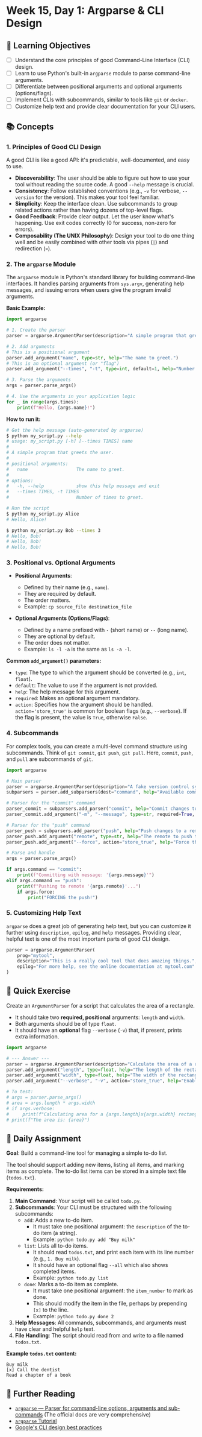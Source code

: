 # Week 15, Day 1: Argparse & CLI Design

## 🎯 Learning Objectives

- [ ] Understand the core principles of good Command-Line Interface (CLI) design.
- [ ] Learn to use Python's built-in `argparse` module to parse command-line arguments.
- [ ] Differentiate between positional arguments and optional arguments (options/flags).
- [ ] Implement CLIs with subcommands, similar to tools like `git` or `docker`.
- [ ] Customize help text and provide clear documentation for your CLI users.

## 📚 Concepts

### 1. Principles of Good CLI Design

A good CLI is like a good API: it's predictable, well-documented, and easy to use.

- **Discoverability**: The user should be able to figure out how to use your tool without reading the source code. A good `--help` message is crucial.
- **Consistency**: Follow established conventions (e.g., `-v` for verbose, `--version` for the version). This makes your tool feel familiar.
- **Simplicity**: Keep the interface clean. Use subcommands to group related actions rather than having dozens of top-level flags.
- **Good Feedback**: Provide clear output. Let the user know what's happening. Use exit codes correctly (0 for success, non-zero for errors).
- **Composability (The UNIX Philosophy)**: Design your tool to do one thing well and be easily combined with other tools via pipes (`|`) and redirection (`>`).

### 2. The `argparse` Module

The `argparse` module is Python's standard library for building command-line interfaces. It handles parsing arguments from `sys.argv`, generating help messages, and issuing errors when users give the program invalid arguments.

**Basic Example:**

```python
import argparse

# 1. Create the parser
parser = argparse.ArgumentParser(description="A simple program that greets the user.")

# 2. Add arguments
# This is a positional argument
parser.add_argument("name", type=str, help="The name to greet.")
# This is an optional argument (or "flag")
parser.add_argument("--times", "-t", type=int, default=1, help="Number of times to greet.")

# 3. Parse the arguments
args = parser.parse_args()

# 4. Use the arguments in your application logic
for _ in range(args.times):
    print(f"Hello, {args.name}!")
```

**How to run it:**

```bash
# Get the help message (auto-generated by argparse)
$ python my_script.py --help
# usage: my_script.py [-h] [--times TIMES] name
#
# A simple program that greets the user.
#
# positional arguments:
#   name                  The name to greet.
#
# options:
#   -h, --help            show this help message and exit
#   --times TIMES, -t TIMES
#                         Number of times to greet.

# Run the script
$ python my_script.py Alice
# Hello, Alice!

$ python my_script.py Bob --times 3
# Hello, Bob!
# Hello, Bob!
# Hello, Bob!
```

### 3. Positional vs. Optional Arguments

- **Positional Arguments**:

  - Defined by their name (e.g., `name`).
  - They are required by default.
  - The order matters.
  - Example: `cp source_file destination_file`

- **Optional Arguments (Options/Flags)**:
  - Defined by a name prefixed with `-` (short name) or `--` (long name).
  - They are optional by default.
  - The order does not matter.
  - Example: `ls -l -a` is the same as `ls -a -l`.

**Common `add_argument()` parameters:**

- `type`: The type to which the argument should be converted (e.g., `int`, `float`).
- `default`: The value to use if the argument is not provided.
- `help`: The help message for this argument.
- `required`: Makes an optional argument mandatory.
- `action`: Specifies how the argument should be handled. `action='store_true'` is common for boolean flags (e.g., `--verbose`). If the flag is present, the value is `True`, otherwise `False`.

### 4. Subcommands

For complex tools, you can create a multi-level command structure using subcommands. Think of `git commit`, `git push`, `git pull`. Here, `commit`, `push`, and `pull` are subcommands of `git`.

```python
import argparse

# Main parser
parser = argparse.ArgumentParser(description="A fake version control system.")
subparsers = parser.add_subparsers(dest="command", help="Available commands", required=True)

# Parser for the "commit" command
parser_commit = subparsers.add_parser("commit", help="Commit changes to the repository.")
parser_commit.add_argument("-m", "--message", type=str, required=True, help="Commit message.")

# Parser for the "push" command
parser_push = subparsers.add_parser("push", help="Push changes to a remote.")
parser_push.add_argument("remote", type=str, help="The remote to push to.")
parser_push.add_argument("--force", action="store_true", help="Force the push.")

# Parse and handle
args = parser.parse_args()

if args.command == "commit":
    print(f"Committing with message: '{args.message}'")
elif args.command == "push":
    print(f"Pushing to remote '{args.remote}'...")
    if args.force:
        print("FORCING the push!")
```

### 5. Customizing Help Text

`argparse` does a great job of generating help text, but you can customize it further using `description`, `epilog`, and `help` messages. Providing clear, helpful text is one of the most important parts of good CLI design.

```python
parser = argparse.ArgumentParser(
    prog="mytool",
    description="This is a really cool tool that does amazing things.",
    epilog="For more help, see the online documentation at mytool.com"
)
```

## 🔹 Quick Exercise

Create an `ArgumentParser` for a script that calculates the area of a rectangle.

- It should take two **required, positional** arguments: `length` and `width`.
- Both arguments should be of type `float`.
- It should have an **optional** flag `--verbose` (`-v`) that, if present, prints extra information.

```python
import argparse

# --- Answer ---
parser = argparse.ArgumentParser(description="Calculate the area of a rectangle.")
parser.add_argument("length", type=float, help="The length of the rectangle.")
parser.add_argument("width", type=float, help="The width of the rectangle.")
parser.add_argument("--verbose", "-v", action="store_true", help="Enable verbose output.")

# To test:
# args = parser.parse_args()
# area = args.length * args.width
# if args.verbose:
#     print(f"Calculating area for a {args.length}x{args.width} rectangle.")
# print(f"The area is: {area}")
```

## 📝 Daily Assignment

**Goal**: Build a command-line tool for managing a simple to-do list.

The tool should support adding new items, listing all items, and marking items as complete. The to-do list items can be stored in a simple text file (`todos.txt`).

**Requirements:**

1.  **Main Command**: Your script will be called `todo.py`.
2.  **Subcommands**: Your CLI must be structured with the following subcommands:
    - `add`: Adds a new to-do item.
      - It must take one positional argument: the `description` of the to-do item (a string).
      - Example: `python todo.py add "Buy milk"`
    - `list`: Lists all to-do items.
      - It should read `todos.txt`, and print each item with its line number (e.g., `1. Buy milk`).
      - It should have an optional flag `--all` which also shows completed items.
      - Example: `python todo.py list`
    - `done`: Marks a to-do item as complete.
      - It must take one positional argument: the `item_number` to mark as done.
      - This should modify the item in the file, perhaps by prepending `[x]` to the line.
      - Example: `python todo.py done 2`
3.  **Help Messages**: All commands, subcommands, and arguments must have clear and helpful `help` text.
4.  **File Handling**: The script should read from and write to a file named `todos.txt`.

**Example `todos.txt` content:**

```
Buy milk
[x] Call the dentist
Read a chapter of a book
```

## 📖 Further Reading

- [`argparse` — Parser for command-line options, arguments and sub-commands](https://docs.python.org/3/library/argparse.html) (The official docs are very comprehensive)
- [`argparse` Tutorial](https://docs.python.org/3/howto/argparse.html)
- [Google's CLI design best practices](https://clig.dev/)
